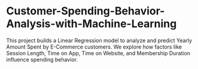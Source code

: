 # Customer-Spending-Behavior-Analysis-with-Machine-Learning
This project builds a Linear Regression model to analyze and predict Yearly Amount Spent by E-Commerce customers. We explore how factors like Session Length, Time on App, Time on Website, and Membership Duration influence spending behavior.
